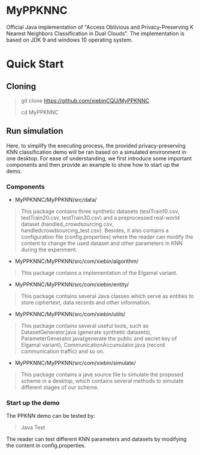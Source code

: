 # MyPPKNNC
<p>Official Java implementation of "Access Oblivious and Privacy-Preserving K Nearest Neighbors Classification in Dual Clouds". The implementation is based on JDK 9 and windows 10 operating system.</p>

# Quick Start
## Cloning
>git clone https://github.com/xiebinCQU/MyPPKNNC
>
>cd MyPPKNNC

## Run simulation
<p>Here, to simplify the executing process, the provided privacy-preserving KNN classification demo will be ran based on a simulated environment in one desktop. For ease of understanding, we first introduce some important components and then provide an example to show how to start up the demo.</p>

### Components

* MyPPKNNC/MyPPKNN/src/data/

>This package contains three synthetic datasets (testTrain10.csv, testTrain20.csv, testTrain30.csv) and a preprocessed real-world dataset (handled_crowdsourcing.csv, handledcrowdsourcing_test.csv). Besides, it also contains a configuration file (config.properties) where the reader can modify the content to change the used dataset and other parameters in KNN during the experiment.

* MyPPKNNC/MyPPKNN/src/com/xiebin/algorithm/

> This package contains a implementation of the Elgamal variant.

* MyPPKNNC/MyPPKNN/src/com/xiebin/entity/

> This package contains several Java classes which serve as entities to store ciphertext, data records and other information.

* MyPPKNNC/MyPPKNN/src/com/xiebin/utils/

> This package contains several useful tools, such as DatasetGenerator.java (generate synthetic datasets), ParameterGenerator.java(generate the public and secret key of Elgamal variant), CommunicationAccumulator.java (record communication traffic) and so on.

* MyPPKNNC/MyPPKNN/src/com/xiebin/simulate/

> This package contains a jave source file to simulate the proposed scheme in a desktop, which contains several methods to simulate different stages of our scheme.

### Start up the demo

<p>The PPKNN demo can be tested by:</p>

> Java Test

<p>The reader can test different KNN parameters and datasets by modifying the content in config.properties.</p>
